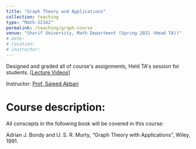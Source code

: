 ```yaml
---
title: "Graph Theory and Applications"
collection: teaching
type: "Math-22162"
permalink: /teaching/graph-course
venue: "Sharif University, Math Department (Spring 2021 (Head TA))"
# date: 
# location: 
# instructor:
---
```

Designed and graded all of course's assignments, Held TA's session for students. [[Lecture Videos](https://graphtheoryassociation.com/graph-theory-5/)] 


Instructor: [Prof. Saieed Akbari](https://scholar.google.com/citations?user=1Lozhc4AAAAJ&hl=en)

Course description:
======
All conscepts in the following book will be covered in this course:

Adrian J. Bondy and U. S. R. Murty, “Graph Theory with Applications”, Wiley, 1991.